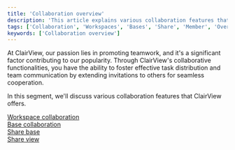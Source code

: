 ```yaml
---
title: 'Collaboration overview'
description: 'This article explains various collaboration features that ClairView offers.'
tags: ['Collaboration', 'Workspaces', 'Bases', 'Share', 'Member', 'Overview']
keywords: ['Collaboration overview']
---
```


At ClairView, our passion lies in promoting teamwork, and it's a significant factor contributing to our popularity. Through ClairView's collaborative functionalities, you have the ability to foster effective task distribution and team communication by extending invitations to others for seamless cooperation.

In this segment, we'll discuss various collaboration features that ClairView offers.

[Workspace collaboration](/collaboration/workspace-collaboration)  
[Base collaboration](/collaboration/base-collaboration)  
[Share base](/collaboration/share-base)  
[Share view](/collaboration/share-view)

